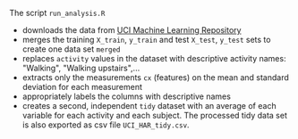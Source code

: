 The script `run_analysis.R`
- downloads the data from
  [UCI Machine Learning Repository](http://archive.ics.uci.edu/ml/index.html)
- merges the training `X_train`, `y_train` and test `X_test`, `y_test` sets to create one data set `merged`
- replaces `activity` values in the dataset with descriptive activity names: "Walking", "Walking upstairs",...
- extracts only the measurements `cx` (features) on the mean and standard deviation
  for each measurement
- appropriately labels the columns with descriptive names
- creates a second, independent `tidy` dataset with an average of each variable
  for each  activity and each subject. The processed tidy data
  set is also exported as csv file `UCI_HAR_tidy.csv`.
  



